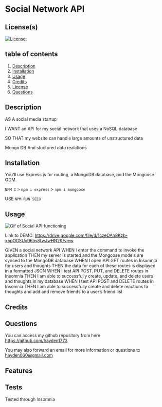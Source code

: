# Social Network API


## License(s)
[![License: ](https://img.shields.io/badge/License--blue.svg)](https://opensource.org/licenses/MIT)


## table of contents
1. [Description](#description)
2. [Installation](#installation)
3. [Usage](#usage)
4. [Credits](#credits)
5. [License](#license)
6. [Questions](#questions)
        
        
        
## Description
AS A social media startup

I WANT an API for my social network that uses a NoSQL database

SO THAT my website can handle large amounts of unstructured data

Mongo DB And stuctured data realations
        
        
## Installation
You’ll use Express.js for routing, a MongoDB database, and the Mongoose ODM. 

`NPM I` > `npm i express` > `npm i mongoose` 

USE `NPM RUN SEED`



## Usage


![Gif of Social API functioning](./assets/Untitled_%20May%2031%2C%202022%208_50%20AM.gif)

Link to DEMO: https://drive.google.com/file/d/1czeOAh8Kzb-x5pOGSUx96hv8fwJwHN2K/view

GIVEN a social network API
WHEN I enter the command to invoke the application
THEN my server is started and the Mongoose models are synced to the MongoDB database
WHEN I open API GET routes in Insomnia for users and thoughts
THEN the data for each of these routes is displayed in a formatted JSON
WHEN I test API POST, PUT, and DELETE routes in Insomnia
THEN I am able to successfully create, update, and delete users and thoughts in my database
WHEN I test API POST and DELETE routes in Insomnia
THEN I am able to successfully create and delete reactions to thoughts and add and remove friends to a user’s friend list


        
## Credits



        
        

## Questions
You can access my github repository from here https://github.com/hayden1773
        
You may also forward an email for more information or questions to hayden060@gmail.com
        
## Features

        
        
## Tests 
Tested through Insomnia